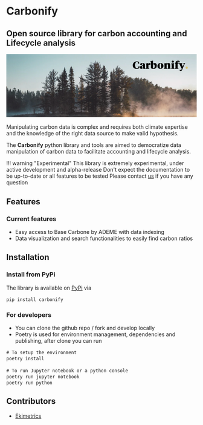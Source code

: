 # Carbonify
## Open source library for carbon accounting and Lifecycle analysis
![](assets/banner_carbonify.png)

Manipulating carbon data is complex and requires both climate expertise and the knowledge of the right data source to make valid hypothesis.

The **Carbonify** python library and tools are aimed to democratize data manipulation of carbon data to facilitate accounting and lifecycle analysis.  


!!! warning "Experimental"
    This library is extremely experimental, under active development and alpha-release
    Don't expect the documentation to be up-to-date or all features to be tested
    Please contact [us](mailto:theo.alvesdacosta@ekimetrics.com) if you have any question


## Features
### Current features
- Easy access to Base Carbone by ADEME with data indexing
- Data visualization and search functionalities to easily find carbon ratios


## Installation
### Install from PyPi
The library is available on [PyPi](https://pypi.org/project/carbonify/) via 
```
pip install carbonify
```

### For developers
- You can clone the github repo / fork and develop locally
- Poetry is used for environment management, dependencies and publishing, after clone you can run 

```
# To setup the environment
poetry install

# To run Jupyter notebook or a python console
poetry run jupyter notebook
poetry run python
```

## Contributors
- [Ekimetrics](https://ekimetrics.com/)





